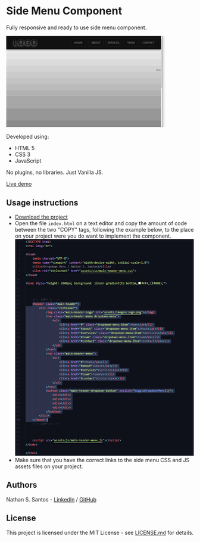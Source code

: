 # Side Menu Component

Fully responsive and ready to use side menu component.


![](assets/images/side-menu-demo.gif)


Developed using:
* HTML 5
* CSS 3
* JavaScript

No plugins, no libraries. Just Vanilla JS. 

[Live demo](http://nathanssantos.github.io/side-menu-component)


## Usage instructions

* [Download the project](https://github.com/nathanssantos/side-menu-component/archive/master.zip)
* Open the file `index.html` on a text editor and copy the amount of code between the two "COPY" tags, following the example below, to the place on your project were you do want to implement the component.
![](assets/images/side-menu-example.jpg)
* Make sure that you have the correct links to the side menu CSS and JS assets files on your project.


## Authors

Nathan S. Santos - [LinkedIn](https://www.linkedin.com/in/nathan-s-santos-4b2637163/) / [GitHub](https://github.com/nathanssantos) 


## License

This project is licensed under the MIT License - see [LICENSE.md](LICENSE.md) for details.
